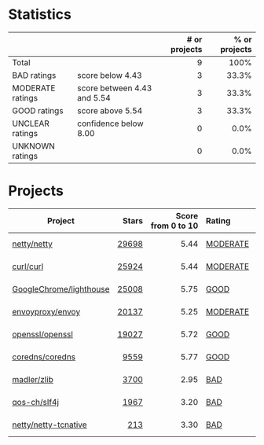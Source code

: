 # Statistics

|                  |                                                         | # or projects             |  % or projects              |
| :--------------- | :------------------------------------------------------ | ------------------------: | --------------------------: |
| Total            |                                                         | 9      |                        100% |
| BAD ratings      | score below 4.43                        | 3      |      33.3% |
| MODERATE ratings | score between 4.43 and 5.54 | 3 | 33.3% |
| GOOD ratings     | score above 5.54                            | 3     |     33.3% |
| UNCLEAR ratings  | confidence below 8.00                    | 0  |  0.0% |
| UNKNOWN ratings  |                                                         | 0  |  0.0% |

# Projects

| Project | Stars | Score<br>from&nbsp;0&nbsp;to&nbsp;10 | Rating | Confidence | Last<br>updated |
| ------- | ----: | -----------------------------------: | :----- | :--------- | --------------- |
| [netty/netty](netty/netty.md) | [29698](https://github.com/netty/netty) | 5.44 | [MODERATE](netty/netty.md) | 9.65 | Aug 5, 2022 |
| [curl/curl](curl/curl.md) | [25924](https://github.com/curl/curl) | 5.44 | [MODERATE](curl/curl.md) | 9.65 | Aug 5, 2022 |
| [GoogleChrome/lighthouse](GoogleChrome/lighthouse.md) | [25008](https://github.com/GoogleChrome/lighthouse) | 5.75 | [GOOD](GoogleChrome/lighthouse.md) | 10.00 | Aug 5, 2022 |
| [envoyproxy/envoy](envoyproxy/envoy.md) | [20137](https://github.com/envoyproxy/envoy) | 5.25 | [MODERATE](envoyproxy/envoy.md) | 10.00 | Aug 5, 2022 |
| [openssl/openssl](openssl/openssl.md) | [19027](https://github.com/openssl/openssl) | 5.72 | [GOOD](openssl/openssl.md) | 9.65 | Aug 5, 2022 |
| [coredns/coredns](coredns/coredns.md) | [9559](https://github.com/coredns/coredns) | 5.77 | [GOOD](coredns/coredns.md) | 9.89 | Aug 5, 2022 |
| [madler/zlib](madler/zlib.md) | [3700](https://github.com/madler/zlib) | 2.95 | [BAD](madler/zlib.md) | 9.65 | Aug 5, 2022 |
| [qos-ch/slf4j](qos-ch/slf4j.md) | [1967](https://github.com/qos-ch/slf4j) | 3.20 | [BAD](qos-ch/slf4j.md) | 10.00 | Aug 5, 2022 |
| [netty/netty-tcnative](netty/netty-tcnative.md) | [213](https://github.com/netty/netty-tcnative) | 3.30 | [BAD](netty/netty-tcnative.md) | 9.54 | Aug 5, 2022 |

